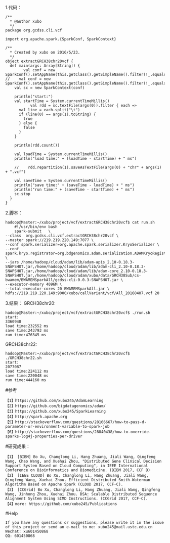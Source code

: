 
1.代码：

	/**
	  * @author xubo
	  */
	package org.gcdss.cli.vcf
	
	import org.apache.spark.{SparkConf, SparkContext}
	
	/**
	  * Created by xubo on 2016/5/23.
	  */
	object extractGRCH38chr20vcf {
	  def main(args: Array[String]) {
	        val conf = new SparkConf().setAppName(this.getClass().getSimpleName().filter(!_.equals('$'))).setMaster("local[4]")
	//    val conf = new SparkConf().setAppName(this.getClass().getSimpleName().filter(!_.equals('$')))
	    val sc = new SparkContext(conf)
	
	    println("start:")
	    val startTime = System.currentTimeMillis()
	           val rdd = sc.textFile(args(0)).filter { each =>
          val line = each.split("\t")
          if (line(0) == args(1).toString) {
            true
          } else {
            false
          }
        }
	    
	    println(rdd.count())
	
	    val loadTime = System.currentTimeMillis()
	    println("load time:" + (loadTime - startTime) + " ms")
	
	    //    rdd.repartition(1).saveAsTextFile(args(0) + "chr" + args(1) + ".vcf")
	
	    val saveTime = System.currentTimeMillis()
	    println("save time:" + (saveTime - loadTime) + " ms")
	    println("run time:" + (saveTime - startTime) + " ms")
	    sc.stop
	  }
	}

2.脚本：

	hadoop@Master:~/xubo/project/vcf/extractGRCH38chr20vcf$ cat run.sh 
	    #!/usr/bin/env bash  
	    spark-submit   \
	--class  org.gcdss.cli.vcf.extractGRCH38chr20vcf \
	--master spark://219.219.220.149:7077 \
	--conf spark.serializer=org.apache.spark.serializer.KryoSerializer \
	--conf spark.kryo.registrator=org.bdgenomics.adam.serialization.ADAMKryoRegistrator \
	--jars /home/hadoop/cloud/adam/lib/adam-apis_2.10-0.18.3-SNAPSHOT.jar,/home/hadoop/cloud/adam/lib/adam-cli_2.10-0.18.3-SNAPSHOT.jar,/home/hadoop/cloud/adam/lib/adam-core_2.10-0.18.3-SNAPSHOT.jar,/home/hadoop/cloud/adam/xubo/data/GRCH38Sub/cs-bwamem/BWAMEMSparkAll/gcdss-cli-0.0.3-SNAPSHOT.jar \
	--executor-memory 4096M \
	--total-executor-cores 20 BWAMEMSparkAll.jar \
	hdfs://219.219.220.149:9000/xubo/callVariant/vcf/All_20160407.vcf 20


3.结果：
GRCH38chr20:

	hadoop@Master:~/xubo/project/vcf/extractGRCH38chr20vcf$ ./run.sh 
	start:
	3360948                                                                         
	load time:232552 ms
	save time:243793 ms                                                             
	run time:476345 ms

GRCH38chr22:

	hadoop@Master:~/xubo/project/vcf/extractGRCH38chr20vcf$ ./GRCH38chr22.sh 
	start:
	2077087                                                                         
	load time:224112 ms
	save time:220048 ms                                                             
	run time:444160 ms


#参考

	【1】https://github.com/xubo245/AdamLearning
	【2】https://github.com/bigdatagenomics/adam/ 
	【3】https://github.com/xubo245/SparkLearning
	【4】http://spark.apache.org
	【5】http://stackoverflow.com/questions/28166667/how-to-pass-d-parameter-or-environment-variable-to-spark-job  
	【6】http://stackoverflow.com/questions/28840438/how-to-override-sparks-log4j-properties-per-driver

		
#研究成果：

	【1】 [BIBM] Bo Xu, Changlong Li, Hang Zhuang, Jiali Wang, Qingfeng Wang, Chao Wang, and Xuehai Zhou, "Distributed Gene Clinical Decision Support System Based on Cloud Computing", in IEEE International Conference on Bioinformatics and Biomedicine. (BIBM 2017, CCF B)
	【2】 [IEEE CLOUD] Bo Xu, Changlong Li, Hang Zhuang, Jiali Wang, Qingfeng Wang, Xuehai Zhou. Efficient Distributed Smith-Waterman Algorithm Based on Apache Spark (CLOUD 2017, CCF-C).
	【3】 [CCGrid] Bo Xu, Changlong Li, Hang Zhuang, Jiali Wang, Qingfeng Wang, Jinhong Zhou, Xuehai Zhou. DSA: Scalable Distributed Sequence Alignment System Using SIMD Instructions. (CCGrid 2017, CCF-C).
	【4】more: https://github.com/xubo245/Publications
	
#Help

	If you have any questions or suggestions, please write it in the issue of this project or send an e-mail to me: xubo245@mail.ustc.edu.cn
	Wechat: xu601450868
	QQ: 601450868
	
	